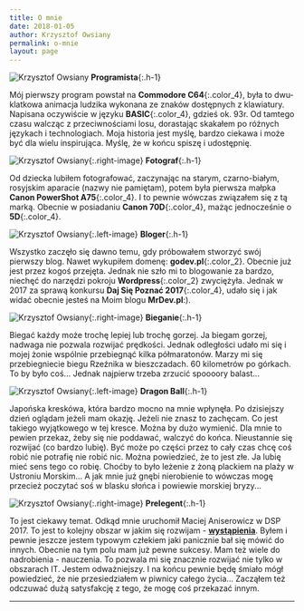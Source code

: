 ```yaml
---
title: O mnie
date: 2018-01-05
author: Krzysztof Owsiany
permalink: o-mnie
layout: page
---
```

![Krzysztof Owsiany][mrdev_black]
**Programista**{:.h-1}

Mój pierwszy program powstał na **Commodore C64**{:.color_4}, była to dwu-klatkowa animacja ludzika wykonana ze znaków dostępnych z klawiatury. Napisana oczywiście w języku **BASIC**{:.color_4}, gdzieś  ok. 93r. Od tamtego czasu walcząc z przeciwnościami losu, dorastając skakałem po różnych językach i technologiach. Moja historia jest myślę, bardzo ciekawa i może być dla wielu inspirująca. Myślę, że w końcu spiszę i udostępnię.


![Krzysztof Owsiany][mrdev_1]{:.right-image}
**Fotograf**{:.h-1}

Od dziecka lubiłem fotografować, zaczynając na starym, czarno-białym, rosyjskim aparacie (nazwy nie pamiętam), potem była pierwsza małpka **Canon PowerShot A75**{:.color_4}. I to pewnie wówczas związałem się z tą marką. Obecnie w posiadaniu **Canon 70D**{:.color_4}, mażąc jednocześnie o **5D**{:.color_4}.


![Krzysztof Owsiany][mrdev_2]{:.left-image}
**Bloger**{:.h-1}

Wszystko zaczęło się dawno temu, gdy próbowałem stworzyć swój pierwszy blog. Nawet wykupiłem domenę: **godev.pl**{:.color_2}. Obecnie już jest przez kogoś przejęta. Jednak nie szło mi to blogowanie za bardzo, niechęć do narzędzi pokroju **Wordpress**{:.color_2} zwyciężyła. Jednak w 2017 za sprawą konkursu **Daj Się Poznać 2017**{:.color_4}, udało się i jak widać obecnie jesteś na Moim blogu **MrDev.pl**:).


![Krzysztof Owsiany][mrdev_3]{:.right-image}
**Bieganie**{:.h-1}

Biegać każdy może trochę lepiej lub trochę gorzej. Ja biegam gorzej, nadwaga nie pozwala rozwijać prędkości. Jednak odległości udało mi się i mojej żonie wspólnie przebiegnąć kilka półmaratonów. Marzy mi się przebiegniecie biegu Rzeźnika w bieszczadach. 60 kilometrów po górkach. To by było coś... Jednak najpierw trzeba zrzucić spoooory balast...


![Krzysztof Owsiany][mrdev_4]{:.left-image}
**Dragon Ball**{:.h-1}

Japońska kreskówa, która bardzo mocno na mnie wpłynęła. Po dzisiejszy dzień oglądam jeżeli mam okazję. Jeżeli nie znasz to zachęcam. Co jest takiego wyjątkowego w tej kresce. Można by dużo wymienić. Dla mnie to pewien przekaz, żeby się nie poddawać, walczyć do końca. Nieustannie się rozwijać (co bardzo lubię). Być może po części przez to cały czas chcę coś robić nie potrafię nie robić nic. Można powiedzieć, że to jest złe. Ja lubię mieć sens tego co robię. Choćby to było leżenie z żoną plackiem na plaży w Ustroniu Morskim... A jak mnie już gnębi nierobienie to wówczas mogę przecież poczytać soś w blasku słońca i powiewie morskiej bryzy...


![Krzysztof Owsiany][mrdev_5]{:.right-image}
**Prelegent**{:.h-1}

To jest ciekawy temat. Odkąd mnie uruchomił Maciej Aniserowicz w DSP 2017. To jest to kolejny obszar w jakim się rozwijam - **[wystąpienia]**. Byłem i pewnie jeszcze jestem typowym człekiem jaki panicznie bał się mówić do innych. Obecnie na tym polu mam już pewne sukcesy. Mam też wiele do nadrobienia - nauczenia. To pozwala mi się znacznie rozwijać nie tylko w obszarach IT. Jestem odważniejszy. I na końcu pewnie będę śmiało mógł powiedzieć, że nie przesiedziałem w piwnicy całego życia... Zacząłem też odczuwać dużą satysfakcję z tego, że mogę coś przekazać innym.

-------

[mrdev_black]: {{site.url}}/assets/images/common/me/mrdev_black.jpg
[mrdev_1]: {{site.url}}/assets/images/common/me/mrdev_1.jpg
[mrdev_2]: {{site.url}}/assets/images/common/me/mrdev_2.jpg
[mrdev_3]: {{site.url}}/assets/images/common/me/mrdev_3.jpg
[mrdev_4]: {{site.url}}/assets/images/common/me/mrdev_4.jpg
[mrdev_5]: {{site.url}}/assets/images/common/me/mrdev_5.jpg

[wystąpienia]: {{site.url}}/prelekcje